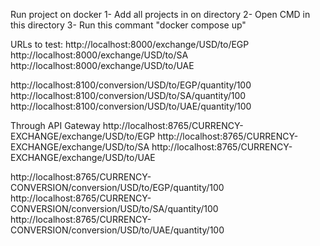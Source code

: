 Run project on docker
  1- Add all projects in on directory 
  2- Open CMD in this directory 
  3- Run this commant "docker compose up"

URLs to test:
http://localhost:8000/exchange/USD/to/EGP
http://localhost:8000/exchange/USD/to/SA
http://localhost:8000/exchange/USD/to/UAE

http://localhost:8100/conversion/USD/to/EGP/quantity/100
http://localhost:8100/conversion/USD/to/SA/quantity/100
http://localhost:8100/conversion/USD/to/UAE/quantity/100

Through API Gateway
http://localhost:8765/CURRENCY-EXCHANGE/exchange/USD/to/EGP
http://localhost:8765/CURRENCY-EXCHANGE/exchange/USD/to/SA
http://localhost:8765/CURRENCY-EXCHANGE/exchange/USD/to/UAE

http://localhost:8765/CURRENCY-CONVERSION/conversion/USD/to/EGP/quantity/100
http://localhost:8765/CURRENCY-CONVERSION/conversion/USD/to/SA/quantity/100
http://localhost:8765/CURRENCY-CONVERSION/conversion/USD/to/UAE/quantity/100
